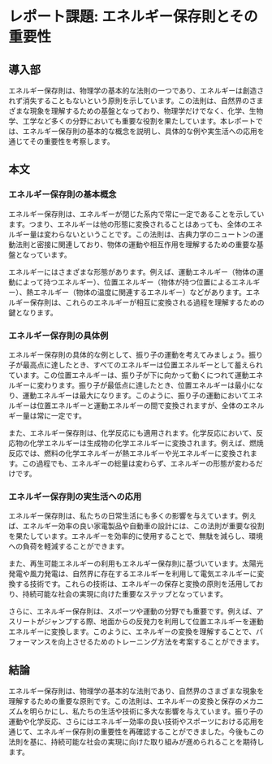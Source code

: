 # レポート課題: エネルギー保存則とその重要性

## 導入部

エネルギー保存則は、物理学の基本的な法則の一つであり、エネルギーは創造されず消失することもないという原則を示しています。この法則は、自然界のさまざまな現象を理解するための基盤となっており、物理学だけでなく、化学、生物学、工学など多くの分野においても重要な役割を果たしています。本レポートでは、エネルギー保存則の基本的な概念を説明し、具体的な例や実生活への応用を通じてその重要性を考察します。

## 本文

### エネルギー保存則の基本概念

エネルギー保存則は、エネルギーが閉じた系内で常に一定であることを示しています。つまり、エネルギーは他の形態に変換されることはあっても、全体のエネルギー量は変わらないということです。この法則は、古典力学のニュートンの運動法則と密接に関連しており、物体の運動や相互作用を理解するための重要な基盤となっています。

エネルギーにはさまざまな形態があります。例えば、運動エネルギー（物体の運動によって持つエネルギー）、位置エネルギー（物体が持つ位置によるエネルギー）、熱エネルギー（物体の温度に関連するエネルギー）などがあります。エネルギー保存則は、これらのエネルギーが相互に変換される過程を理解するための鍵となります。

### エネルギー保存則の具体例

エネルギー保存則の具体的な例として、振り子の運動を考えてみましょう。振り子が最高点に達したとき、すべてのエネルギーは位置エネルギーとして蓄えられています。この位置エネルギーは、振り子が下に向かって動くにつれて運動エネルギーに変わります。振り子が最低点に達したとき、位置エネルギーは最小になり、運動エネルギーは最大になります。このように、振り子の運動においてエネルギーは位置エネルギーと運動エネルギーの間で変換されますが、全体のエネルギー量は常に一定です。

また、エネルギー保存則は、化学反応にも適用されます。化学反応において、反応物の化学エネルギーは生成物の化学エネルギーに変換されます。例えば、燃焼反応では、燃料の化学エネルギーが熱エネルギーや光エネルギーに変換されます。この過程でも、エネルギーの総量は変わらず、エネルギーの形態が変わるだけです。

### エネルギー保存則の実生活への応用

エネルギー保存則は、私たちの日常生活にも多くの影響を与えています。例えば、エネルギー効率の良い家電製品や自動車の設計には、この法則が重要な役割を果たしています。エネルギーを効率的に使用することで、無駄を減らし、環境への負荷を軽減することができます。

また、再生可能エネルギーの利用もエネルギー保存則に基づいています。太陽光発電や風力発電は、自然界に存在するエネルギーを利用して電気エネルギーに変換する技術です。これらの技術は、エネルギーの保存と変換の原則を活用しており、持続可能な社会の実現に向けた重要なステップとなっています。

さらに、エネルギー保存則は、スポーツや運動の分野でも重要です。例えば、アスリートがジャンプする際、地面からの反発力を利用して位置エネルギーを運動エネルギーに変換します。このように、エネルギーの変換を理解することで、パフォーマンスを向上させるためのトレーニング方法を考案することができます。

## 結論

エネルギー保存則は、物理学の基本的な法則であり、自然界のさまざまな現象を理解するための重要な原則です。この法則は、エネルギーの変換と保存のメカニズムを明らかにし、私たちの生活や技術に多大な影響を与えています。振り子の運動や化学反応、さらにはエネルギー効率の良い技術やスポーツにおける応用を通じて、エネルギー保存則の重要性を再確認することができました。今後もこの法則を基に、持続可能な社会の実現に向けた取り組みが進められることを期待します。